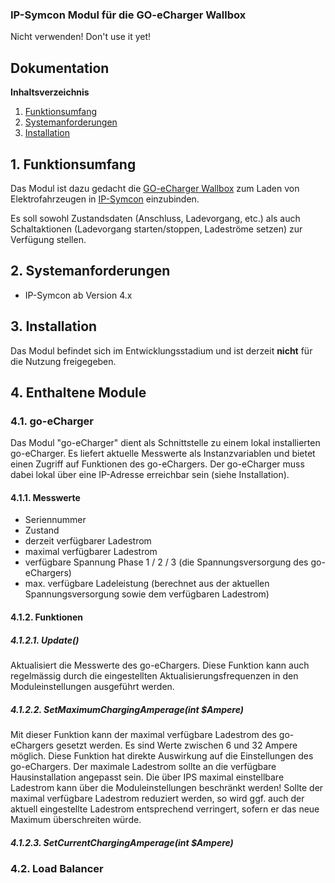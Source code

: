 ### IP-Symcon Modul für die GO-eCharger Wallbox

Nicht verwenden! Don't use it yet!

## Dokumentation

**Inhaltsverzeichnis**

1. [Funktionsumfang](#1-funktionsumfang) 
2. [Systemanforderungen](#2-systemanforderungen)
3. [Installation](#3-installation)

## 1. Funktionsumfang

Das Modul ist dazu gedacht die [GO-eCharger Wallbox](www.go-e.co) zum Laden von Elektrofahrzeugen in [IP-Symcon](www.ip-symcon.de) einzubinden. 

Es soll sowohl Zustandsdaten (Anschluss, Ladevorgang, etc.) als auch Schaltaktionen (Ladevorgang starten/stoppen, Ladeströme setzen) zur Verfügung stellen.

## 2. Systemanforderungen
- IP-Symcon ab Version 4.x

## 3. Installation

Das Modul befindet sich im Entwicklungsstadium und ist derzeit **nicht** für die Nutzung freigegeben.

## 4. Enthaltene Module

### 4.1. go-eCharger

Das Modul "go-eCharger" dient als Schnittstelle zu einem lokal installierten go-eCharger. Es liefert aktuelle Messwerte als Instanzvariablen und bietet einen Zugriff auf Funktionen des go-eChargers. Der go-eCharger muss dabei lokal über eine IP-Adresse erreichbar sein (siehe Installation).

#### 4.1.1. Messwerte
+ Seriennummer
+ Zustand
+ derzeit verfügbarer Ladestrom 
+ maximal verfügbarer Ladestrom
+ verfügbare Spannung Phase 1 / 2 / 3 (die Spannungsversorgung des go-eChargers)
+ max. verfügbare Ladeleistung (berechnet aus der aktuellen Spannungsversorgung sowie dem verfügbaren Ladestrom)

#### 4.1.2. Funktionen

##### 4.1.2.1. Update()
Aktualisiert die Messwerte des go-eChargers. Diese Funktion kann auch regelmässig durch die eingestellten Aktualisierungsfrequenzen in den Moduleinstellungen ausgeführt werden.

##### 4.1.2.2. SetMaximumChargingAmperage(int $Ampere)
Mit dieser Funktion kann der maximal verfügbare Ladestrom des go-eChargers gesetzt werden. Es sind Werte zwischen 6 und 32 Ampere möglich. 
Diese Funktion hat direkte Auswirkung auf die Einstellungen des go-eChargers. Der maximale Ladestrom sollte an die verfügbare Hausinstallation angepasst sein. Die über IPS maximal einstellbare Ladestrom kann über die Moduleinstellungen beschränkt werden!
Sollte der maximal verfügbare Ladestrom reduziert werden, so wird ggf. auch der aktuell eingestellte Ladestrom entsprechend verringert, sofern er das neue Maximum überschreiten würde.
##### 4.1.2.3. SetCurrentChargingAmperage(int $Ampere)

### 4.2. Load Balancer

